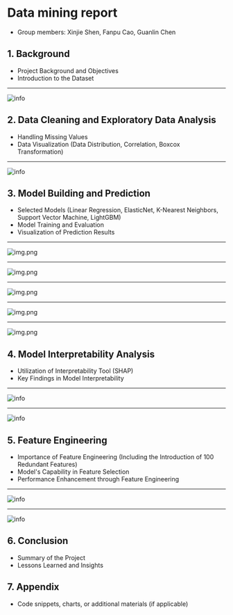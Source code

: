 # Data mining report
   - Group members: Xinjie Shen, Fanpu Cao, Guanlin Chen
## 1. Background
   - Project Background and Objectives
   - Introduction to the Dataset

---
![info](info.png)


## 2. Data Cleaning and Exploratory Data Analysis
   - Handling Missing Values
   - Data Visualization (Data Distribution, Correlation, Boxcox Transformation)

---
![info](corr.png)

## 3. Model Building and Prediction
   - Selected Models (Linear Regression, ElasticNet, K-Nearest Neighbors, Support Vector Machine, LightGBM)
   - Model Training and Evaluation
   - Visualization of Prediction Results
   
---
![img.png](lr.png)

---
![img.png](knn.png)

---
![img.png](svm.png)

---
![img.png](elastic.png)

---
![img.png](lgbm.png)

## 4. Model Interpretability Analysis
   - Utilization of Interpretability Tool (SHAP)
   - Key Findings in Model Interpretability

---
![info](shap1.png)

---
![info](shap2.png)

## 5. Feature Engineering
   - Importance of Feature Engineering (Including the Introduction of 100 Redundant Features)
   - Model's Capability in Feature Selection
   - Performance Enhancement through Feature Engineering

---
![info](importance.png)

---
![info](noise.png)

## 6. Conclusion
   - Summary of the Project
   - Lessons Learned and Insights
   
## 7. Appendix
   - Code snippets, charts, or additional materials (if applicable)
